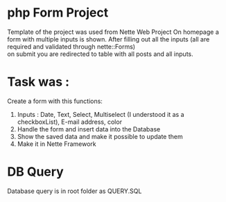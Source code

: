 # php Form Project

Template of the project was used from Nette Web Project
On homepage a form with multiple inputs is shown.
After filling out all the inputs (all are required and validated through nette::Forms) <br>
on submit you are redirected to table with all posts and all inputs. <br>

# Task was :

Create a form with this functions:<br>

1. Inputs : Date, Text, Select, Multiselect (I understood it as a checkboxList), E-mail address, color <br>
2. Handle the form and insert data into the Database <br>
3. Show the saved data and make it possible to update them <br>
4. Make it in Nette Framework <br>

# DB Query

Database query is in root folder as QUERY.SQL
